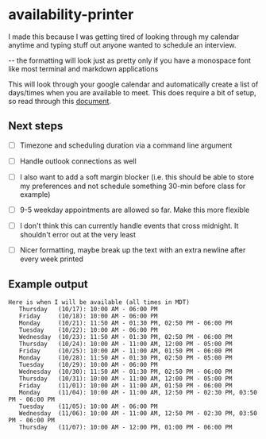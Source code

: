 # availability-printer

I made this because I was getting tired of looking through my calendar anytime and typing stuff out anyone wanted to schedule an interview.  

-- the formatting will look just as pretty only if you have a monospace font like most terminal and markdown applications  

This will look through your google calendar and automatically create a list of days/times when you are available to meet.
This does require a bit of setup, so read through this [document](https://developers.google.com/calendar/api/quickstart/python).

## Next steps
- [ ] Timezone and scheduling duration via a command line argument
- [ ] Handle outlook connections as well
- [ ] I also want to add a soft margin blocker (i.e. this should be able to store my preferences and not schedule something 30-min before class for example)
- [ ] 9-5 weekday appointments are allowed so far. Make this more flexible
- [ ] I don't think this can currently handle events that cross midnight. It shouldn't error out at the very least
- [ ] Nicer formatting, maybe break up the text with an extra newline after every week printed


## Example output
```
Here is when I will be available (all times in MDT)
   Thursday   (10/17): 10:00 AM - 06:00 PM
   Friday     (10/18): 10:00 AM - 06:00 PM
   Monday     (10/21): 11:50 AM - 01:30 PM, 02:50 PM - 06:00 PM
   Tuesday    (10/22): 10:00 AM - 06:00 PM
   Wednesday  (10/23): 11:50 AM - 01:30 PM, 02:50 PM - 06:00 PM
   Thursday   (10/24): 10:00 AM - 11:00 AM, 12:00 PM - 05:00 PM
   Friday     (10/25): 10:00 AM - 11:00 AM, 01:50 PM - 06:00 PM
   Monday     (10/28): 11:50 AM - 01:30 PM, 02:50 PM - 05:00 PM
   Tuesday    (10/29): 10:00 AM - 06:00 PM
   Wednesday  (10/30): 11:50 AM - 01:30 PM, 02:50 PM - 06:00 PM
   Thursday   (10/31): 10:00 AM - 11:00 AM, 12:00 PM - 05:00 PM
   Friday     (11/01): 10:00 AM - 11:00 AM, 01:50 PM - 06:00 PM
   Monday     (11/04): 10:00 AM - 11:00 AM, 12:50 PM - 02:30 PM, 03:50 PM - 06:00 PM
   Tuesday    (11/05): 10:00 AM - 06:00 PM
   Wednesday  (11/06): 10:00 AM - 11:00 AM, 12:50 PM - 02:30 PM, 03:50 PM - 06:00 PM
   Thursday   (11/07): 10:00 AM - 12:00 PM, 01:00 PM - 06:00 PM
```
